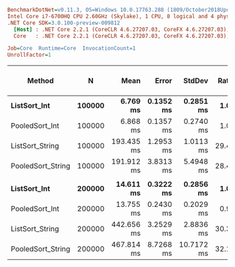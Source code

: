 ``` ini

BenchmarkDotNet=v0.11.3, OS=Windows 10.0.17763.288 (1809/October2018Update/Redstone5)
Intel Core i7-6700HQ CPU 2.60GHz (Skylake), 1 CPU, 8 logical and 4 physical cores
.NET Core SDK=3.0.100-preview-009812
  [Host] : .NET Core 2.2.1 (CoreCLR 4.6.27207.03, CoreFX 4.6.27207.03), 64bit RyuJIT
  Core   : .NET Core 2.2.1 (CoreCLR 4.6.27207.03, CoreFX 4.6.27207.03), 64bit RyuJIT

Job=Core  Runtime=Core  InvocationCount=1  
UnrollFactor=1  

```
|            Method |      N |       Mean |     Error |     StdDev | Ratio | RatioSD | Gen 0/1k Op | Gen 1/1k Op | Gen 2/1k Op | Allocated Memory/Op |
|------------------ |------- |-----------:|----------:|-----------:|------:|--------:|------------:|------------:|------------:|--------------------:|
|      **ListSort_Int** | **100000** |   **6.769 ms** | **0.1352 ms** |  **0.2851 ms** |  **1.00** |    **0.00** |           **-** |           **-** |           **-** |                   **-** |
|    PooledSort_Int | 100000 |   6.868 ms | 0.1357 ms |  0.2740 ms |  1.02 |    0.06 |           - |           - |           - |                   - |
|   ListSort_String | 100000 | 193.435 ms | 1.2953 ms |  1.0113 ms | 29.42 |    0.90 |           - |           - |           - |                   - |
| PooledSort_String | 100000 | 191.912 ms | 3.8313 ms |  5.4948 ms | 28.40 |    1.21 |           - |           - |           - |                   - |
|                   |        |            |           |            |       |         |             |             |             |                     |
|      **ListSort_Int** | **200000** |  **14.611 ms** | **0.3222 ms** |  **0.2856 ms** |  **1.00** |    **0.00** |           **-** |           **-** |           **-** |                   **-** |
|    PooledSort_Int | 200000 |  13.755 ms | 0.2430 ms |  0.2029 ms |  0.94 |    0.02 |           - |           - |           - |                   - |
|   ListSort_String | 200000 | 442.656 ms | 3.2529 ms |  2.8836 ms | 30.31 |    0.65 |           - |           - |           - |                   - |
| PooledSort_String | 200000 | 467.814 ms | 8.7268 ms | 10.7172 ms | 32.11 |    0.98 |           - |           - |           - |                   - |
